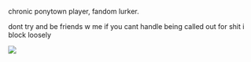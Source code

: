 chronic ponytown player, fandom lurker.

dont try and be friends w me if you cant handle being called out for shit
i block loosely

![](https://files.catbox.moe/g8yd5r.webp)
